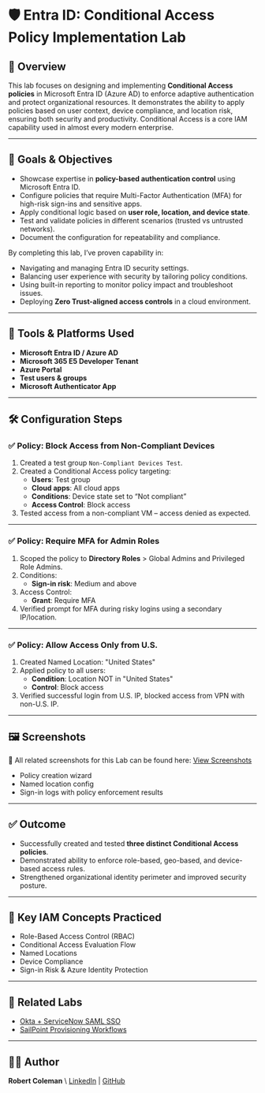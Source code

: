 # 🛡️ Entra ID: Conditional Access Policy Implementation Lab

## 📘 Overview
This lab focuses on designing and implementing **Conditional Access policies** in Microsoft Entra ID (Azure AD) to enforce adaptive authentication and protect organizational resources. It demonstrates the ability to apply policies based on user context, device compliance, and location risk, ensuring both security and productivity. Conditional Access is a core IAM capability used in almost every modern enterprise.

---

## 🎯 Goals & Objectives
- Showcase expertise in **policy-based authentication control** using Microsoft Entra ID.
- Configure policies that require Multi-Factor Authentication (MFA) for high-risk sign-ins and sensitive apps.
- Apply conditional logic based on **user role, location, and device state**.
- Test and validate policies in different scenarios (trusted vs untrusted networks).
- Document the configuration for repeatability and compliance.


By completing this lab, I’ve proven capability in:
- Navigating and managing Entra ID security settings.
- Balancing user experience with security by tailoring policy conditions.
- Using built-in reporting to monitor policy impact and troubleshoot issues.
- Deploying **Zero Trust-aligned access controls** in a cloud environment.



---

## 🧰 Tools & Platforms Used
- **Microsoft Entra ID / Azure AD**
- **Microsoft 365 E5 Developer Tenant**
- **Azure Portal**
- **Test users & groups**
- **Microsoft Authenticator App**

---

## 🛠️ Configuration Steps

### ✅ Policy: Block Access from Non-Compliant Devices
1. Created a test group `Non-Compliant Devices Test`.
2. Created a Conditional Access policy targeting:
   - **Users**: Test group
   - **Cloud apps**: All cloud apps
   - **Conditions**: Device state set to “Not compliant”
   - **Access Control**: Block access
3. Tested access from a non-compliant VM – access denied as expected.

---

### ✅ Policy: Require MFA for Admin Roles
1. Scoped the policy to **Directory Roles** > Global Admins and Privileged Role Admins.
2. Conditions:
   - **Sign-in risk**: Medium and above
3. Access Control:
   - **Grant**: Require MFA
4. Verified prompt for MFA during risky logins using a secondary IP/location.

---

### ✅ Policy: Allow Access Only from U.S.
1. Created Named Location: "United States"
2. Applied policy to all users:
   - **Condition**: Location NOT in "United States"
   - **Control**: Block access
3. Verified successful login from U.S. IP, blocked access from VPN with non-U.S. IP.

---

## 🖼️ Screenshots
📌 All related screenshots for this Lab can be found here:
[View Screenshots](./screenshots)
- Policy creation wizard
- Named location config
- Sign-in logs with policy enforcement results

---

## ✅ Outcome
- Successfully created and tested **three distinct Conditional Access policies**.
- Demonstrated ability to enforce role-based, geo-based, and device-based access rules.
- Strengthened organizational identity perimeter and improved security posture.

---

## 🧠 Key IAM Concepts Practiced
- Role-Based Access Control (RBAC)
- Conditional Access Evaluation Flow
- Named Locations
- Device Compliance
- Sign-in Risk & Azure Identity Protection

---

## 📎 Related Labs
- [Okta + ServiceNow SAML SSO](../Okta-ServiceNow-SSO/)
- [SailPoint Provisioning Workflows](../SailPoint-Provisioning/)

---

## 👨‍💻 Author
**Robert Coleman**  \\
[LinkedIn](https://www.linkedin.com/in/roberthcoleman/)  |  [GitHub](https://github.com/roberthcoleman)
